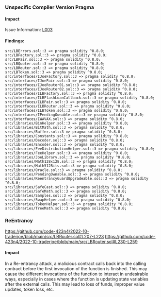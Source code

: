 
### Unspecific Compiler Version Pragma

#### Impact
Issue Information: [L003](https://github.com/byterocket/c4-common-issues/blob/main/2-Low-Risk.md#l003---unspecific-compiler-version-pragma)

#### Findings:
```
src/LBErrors.sol::3 => pragma solidity ^0.8.0;
src/LBFactory.sol::3 => pragma solidity ^0.8.0;
src/LBPair.sol::3 => pragma solidity ^0.8.0;
src/LBQuoter.sol::3 => pragma solidity ^0.8.0;
src/LBRouter.sol::3 => pragma solidity ^0.8.0;
src/LBToken.sol::3 => pragma solidity ^0.8.0;
src/interfaces/IJoeFactory.sol::3 => pragma solidity ^0.8.0;
src/interfaces/IJoePair.sol::3 => pragma solidity ^0.8.0;
src/interfaces/IJoeRouter01.sol::3 => pragma solidity ^0.8.0;
src/interfaces/IJoeRouter02.sol::3 => pragma solidity ^0.8.0;
src/interfaces/ILBFactory.sol::3 => pragma solidity ^0.8.0;
src/interfaces/ILBFlashLoanCallback.sol::3 => pragma solidity ^0.8.0;
src/interfaces/ILBPair.sol::3 => pragma solidity ^0.8.0;
src/interfaces/ILBRouter.sol::3 => pragma solidity ^0.8.0;
src/interfaces/ILBToken.sol::3 => pragma solidity ^0.8.0;
src/interfaces/IPendingOwnable.sol::3 => pragma solidity ^0.8.0;
src/interfaces/IWAVAX.sol::3 => pragma solidity ^0.8.0;
src/libraries/BinHelper.sol::3 => pragma solidity ^0.8.0;
src/libraries/BitMath.sol::3 => pragma solidity ^0.8.0;
src/libraries/Buffer.sol::3 => pragma solidity ^0.8.0;
src/libraries/Constants.sol::3 => pragma solidity ^0.8.0;
src/libraries/Decoder.sol::3 => pragma solidity ^0.8.0;
src/libraries/Encoder.sol::3 => pragma solidity ^0.8.0;
src/libraries/FeeDistributionHelper.sol::3 => pragma solidity ^0.8.0;
src/libraries/FeeHelper.sol::3 => pragma solidity ^0.8.0;
src/libraries/JoeLibrary.sol::3 => pragma solidity ^0.8.0;
src/libraries/Math128x128.sol::3 => pragma solidity ^0.8.0;
src/libraries/Math512Bits.sol::3 => pragma solidity ^0.8.0;
src/libraries/Oracle.sol::3 => pragma solidity ^0.8.0;
src/libraries/PendingOwnable.sol::3 => pragma solidity ^0.8.0;
src/libraries/ReentrancyGuardUpgradeable.sol::3 => pragma solidity ^0.8.0;
src/libraries/SafeCast.sol::3 => pragma solidity ^0.8.0;
src/libraries/SafeMath.sol::3 => pragma solidity ^0.8.0;
src/libraries/Samples.sol::3 => pragma solidity ^0.8.0;
src/libraries/SwapHelper.sol::3 => pragma solidity ^0.8.0;
src/libraries/TokenHelper.sol::3 => pragma solidity ^0.8.0;
src/libraries/TreeMath.sol::3 => pragma solidity ^0.8.0;
```



### ReEntrancy

https://github.com/code-423n4/2022-10-traderjoe/blob/main/src/LBRouter.sol#L207-L223
https://github.com/code-423n4/2022-10-traderjoe/blob/main/src/LBRouter.sol#L230-L259 


#### Impact

In a Re-entrancy attack, a malicious contract calls back into the calling contract before the first invocation of the function is finished. This may cause the different invocations of the function to interact in undesirable ways, especially in cases where the function is updating state variables after the external calls.
This may lead to loss of funds, improper value updates, token loss, etc.
